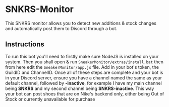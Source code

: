 # SNKRS-Monitor
This SNKRS monitor allows you to detect new additions &amp; stock changes and automatically post them to Discord through a bot.


## Instructions
To run this bot you'll need to firstly make sure NodeJS is installed on your system. Then you shall open & run `SneakerMonitor/extras/install.bat` then from here edit the `SneakerMonitor/app.js` file. Add in your bot's token, the GuildID and ChannelID. Once all of these steps are complete and your bot is in your Discord server, ensure you have a channel named the same as your default channel, followed by **-inactive**, for example I have my main channel being **SNKRS** and my second channel being **SNKRS-inactive**. This way your bot can post shoes that are on Nike's backend only, either being Out of Stock or currently unavailable for purchase
